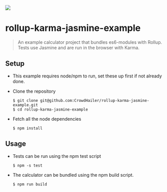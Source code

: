 ![](https://travis-ci.org/leofavre/canivete-teste.svg?branch=master)

# rollup-karma-jasmine-example
>An example calculator project that bundles es6-modules with Rollup. Tests use Jasmine and are run in the browser with Karma.

## Setup

- This example requires node/npm to run, set these up first if not already done.

- Clone the repository
  ```
  $ git clone git@github.com:CrowdHailer/rollup-karma-jasmine-example.git
  $ cd rollup-karma-jasmine-example
  ```

- Fetch all the node dependencies
  ```
  $ npm install
  ```

## Usage

- Tests can be run using the npm test script
  ```
  $ npm -s test
  ```

- The calculator can be bundled using the npm build script.
  ```
  $ npm run build
  ```
